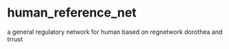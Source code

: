 # human_reference_net
a general regulatory network for human based on regnetwork dorothea and trrust
